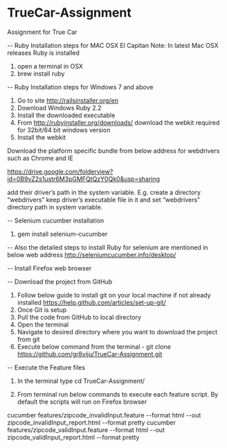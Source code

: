 # TrueCar-Assignment
Assignment for True Car

-- Ruby Installation steps for MAC  OSX El Capitan
		Note: In latest Mac OSX releases Ruby is installed
1. open a terminal in OSX
2. brew install ruby 

-- Ruby Installation steps for Windows 7 and above
1. Go to site http://railsinstaller.org/en
2. Download Windows Ruby 2.2
3. Install the downloaded executable
4. From http://rubyinstaller.org/downloads/ download the webkit required for 32bit/64 bit windows version
5. Install the webkit


Download the platform specific bundle from below address for webdrivers such as Chrome and IE

https://drive.google.com/folderview?id=0B9vZ2s1ustr6M3pGMFQtQzY0Qk0&usp=sharing

add their driver’s path in  the system variable. E.g. create a directory “webdrivers” keep driver’s executable file in it and set “webdrivers” directory path in system variable. 


-- Selenium cucumber installation

1. gem install selenium-cucumber


-- Also the detailed steps to install Ruby for selenium are mentioned in below web address
http://seleniumcucumber.info/desktop/

-- Install Firefox web browser

-- Download the project from GitHub

1. Follow below guide to install git on your local machine if not already installed
	https://help.github.com/articles/set-up-git/ 
2. Once Git is setup
3. Pull the code from GitHub to local directory
4. Open the terminal
5. Navigate to desired directory where you want to download the project from git
6. Execute below command from the terminal - 
	git clone https://github.com/gr8viju/TrueCar-Assignment.git

-- Execute the Feature files 

1. In the terminal type 
	cd TrueCar-Assignment/

2. From terminal run below commands to execute each feature script. By default the scripts will run on Firefox browser

cucumber features/zipcode_invalidInput.feature --format html --out zipcode_invalidInput_report.html --format pretty
cucumber features/zipcode_validInput.feature --format html --out zipcode_validInput_report.html --format pretty

